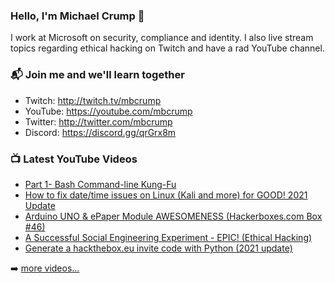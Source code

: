 ### Hello, I'm Michael Crump 👋

I work at Microsoft on security, compliance and identity. I also live stream topics regarding ethical hacking on Twitch and have a rad YouTube channel. 

### 📬 Join me and we'll learn together

- Twitch: http://twitch.tv/mbcrump
- YouTube: https://youtube.com/mbcrump
- Twitter: http://twitter.com/mbcrump
- Discord: https://discord.gg/qrGrx8m

### 📺 Latest YouTube Videos

<!-- YOUTUBE:START -->
- [Part 1- Bash Command-line Kung-Fu](https://www.youtube.com/watch?v=gSJLdT9GVlM)
- [How to fix date/time issues on Linux (Kali and more) for GOOD! 2021 Update](https://www.youtube.com/watch?v=HDqcp-FZitk)
- [Arduino UNO & ePaper Module AWESOMENESS (Hackerboxes.com Box #46)](https://www.youtube.com/watch?v=ZDyiguFLK_M)
- [A Successful Social Engineering Experiment - EPIC! (Ethical Hacking)](https://www.youtube.com/watch?v=hai3YF9xUt4)
- [Generate a hackthebox.eu invite code with Python (2021 update)](https://www.youtube.com/watch?v=jzE0Cqj6j_s)
<!-- YOUTUBE:END -->

➡️ [more videos...](https://youtube.com/mbcrump)

